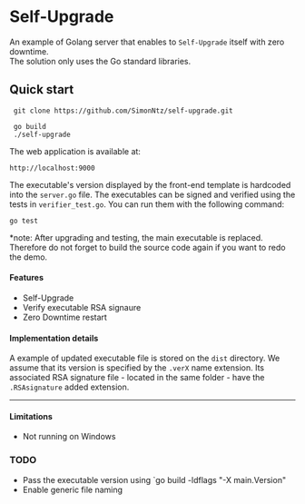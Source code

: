 # Self-Upgrade

An example of Golang server that enables to `Self-Upgrade` itself with zero downtime.  
The solution only uses the Go standard libraries.

## Quick start
```
 git clone https://github.com/SimonNtz/self-upgrade.git
 
 go build
 ./self-upgrade 

```
The web application is available at:

```
http://localhost:9000
```

The executable's version displayed by the front-end template is hardcoded into the `server.go` file.
The executables can be signed and verified using the tests in `verifier_test.go`. You can run them with the following command:

`go test`


*note: After upgrading and testing, the main executable is replaced. Therefore do not forget to build the source code again if you want to redo the demo.


#### Features
- Self-Upgrade
- Verify executable RSA signaure
- Zero Downtime restart

#### Implementation details

A example of updated executable file is stored on the `dist` directory. We assume that its version is specified by the `.verX` name extension. Its associated RSA signature file - located in the same folder - have the `.RSAsignature` added extension.

***

#### Limitations

- Not running on Windows

### TODO

- Pass the executable version using `go build -ldflags "-X main.Version"
- Enable generic file naming









